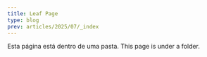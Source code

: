 ```yaml
---
title: Leaf Page
type: blog
prev: articles/2025/07/_index
---
```


Esta página está dentro de uma pasta.
This page is under a folder.
